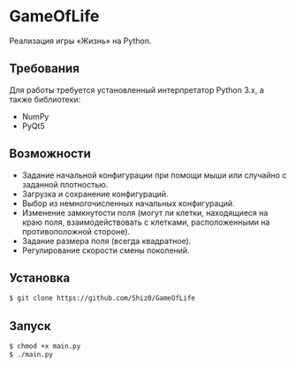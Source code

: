 GameOfLife
==========

Реализация игры «Жизнь» на Python.

## Требования

Для работы требуется установленный интерпретатор Python 3.x, а также библиотеки:

* NumPy
* PyQt5

## Возможности

* Задание начальной конфигурации при помощи мыши или случайно с заданной плотностью.
* Загрузка и сохранение конфигураций.
* Выбор из немногочисленных начальных конфигураций.
* Изменение замкнутости поля (могут ли клетки, находящиеся на краю поля, взаимодействовать с клетками, расположенными на противоположной стороне).
* Задание размера поля (всегда квадратное).
* Регулирование скорости смены поколений.

## Установка

```bash
$ git clone https://github.com/Shiz0/GameOfLife
```

## Запуск

```bash
$ chmod +x main.py
$ ./main.py
```
